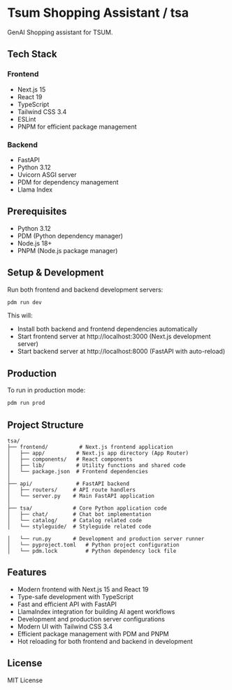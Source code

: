 # Tsum Shopping Assistant / tsa

GenAI Shopping assistant for TSUM.

## Tech Stack

### Frontend
- Next.js 15
- React 19
- TypeScript
- Tailwind CSS 3.4
- ESLint
- PNPM for efficient package management

### Backend
- FastAPI
- Python 3.12
- Uvicorn ASGI server
- PDM for dependency management
- Llama Index

## Prerequisites

- Python 3.12
- PDM (Python dependency manager)
- Node.js 18+
- PNPM (Node.js package manager)

## Setup & Development

Run both frontend and backend development servers:

```bash
pdm run dev
```

This will:
- Install both backend and frontend dependencies automatically
- Start frontend server at http://localhost:3000 (Next.js development server)
- Start backend server at http://localhost:8000 (FastAPI with auto-reload)

## Production

To run in production mode:

```bash
pdm run prod
```

## Project Structure

```
tsa/
├── frontend/          # Next.js frontend application
│   ├── app/          # Next.js app directory (App Router)
│   ├── components/   # React components
│   ├── lib/          # Utility functions and shared code
│   └── package.json  # Frontend dependencies
│
├── api/              # FastAPI backend
│   ├── routers/     # API route handlers
│   └── server.py    # Main FastAPI application
│
├── tsa/             # Core Python application code
│   ├── chat/        # Chat bot implementation
│   └── catalog/     # Catalog related code
│   └── styleguide/  # Styleguide related code

│   └── run.py       # Development and production server runner
│   └── pyproject.toml   # Python project configuration
│   └── pdm.lock         # Python dependency lock file
```

## Features

- Modern frontend with Next.js 15 and React 19
- Type-safe development with TypeScript
- Fast and efficient API with FastAPI
- LlamaIndex integration for building AI agent workflows
- Development and production server configurations
- Modern UI with Tailwind CSS 3.4
- Efficient package management with PDM and PNPM
- Hot reloading for both frontend and backend in development

## License

MIT License 